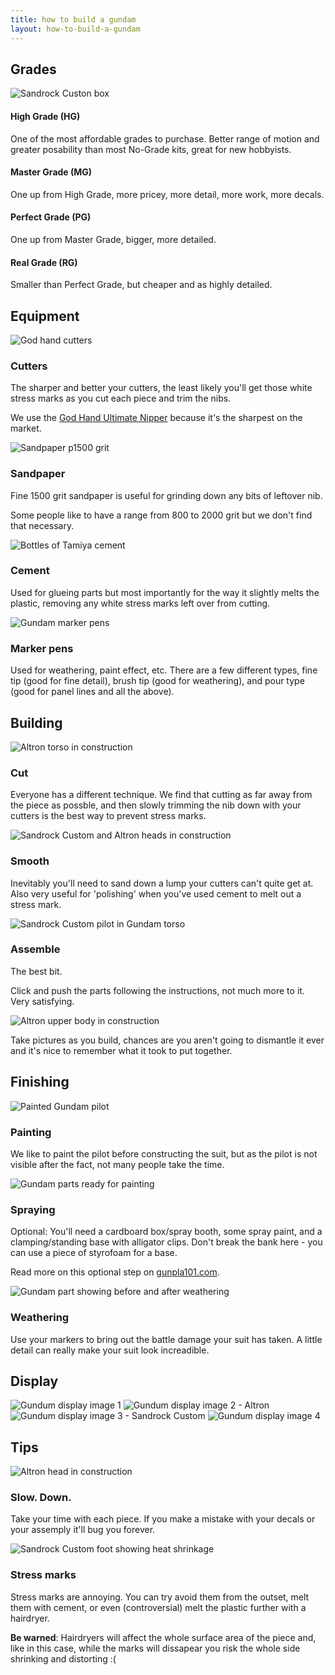 ```yaml
---
title: how to build a gundam
layout: how-to-build-a-gundam
---
```


<!-- Grades section -->
 
<section>
    <article>
        <div class="grades">
        <h2 id="Grades">Grades</h2>
            <div class="container">
                <img src="/how-to-build-a-gundam/resources/images/Sandrock_Custom_box.jpg" alt="Sandrock Custon box" loading="lazy">
                <div class="caption-container">
                    <div class="caption">
                        <h4>High Grade (HG)</h4>
                        <p>One of the most affordable grades to purchase. Better range of motion and greater posability than most No-Grade kits, great for new hobbyists.</p>
                    </div>
                    <div class="caption">
                        <h4>Master Grade (MG)</h4>
                        <p>One up from High Grade, more pricey, more detail, more work, more decals.</p>
                    </div>
                    <div class="caption">
                        <h4>Perfect Grade (PG)</h4>
                        <p>One up from Master Grade, bigger, more detailed.</p>
                    </div>
                    <div class="caption">
                        <h4>Real Grade (RG)</h4>
                        <p>Smaller than Perfect Grade, but cheaper and as highly detailed.</p>
                    </div>
                </div>
            </div>
        </div>
    </article>
</section>


<!-- Equipment section -->

<section>
    <article>
        <div class="equipment">
            <h2 id="Equipment">Equipment</h2>
            <div class="container">
                <img src="/how-to-build-a-gundam/resources/images/god-hand.jpg" alt="God hand cutters" loading="lazy">
                <div class="caption">
                    <h3>Cutters</h3>
                    <p>The sharper and better your cutters, the least likely you'll get those white stress marks as you cut each piece and trim the nibs.</p>
                    <p>We use the <a href="https://www.gunpla101.com/review-god-hand-ultimate-nipper/" target="_blank" rel="noopener" rel="noreferrer">God Hand Ultimate Nipper</a> because it's the sharpest on the market.</p>
                </div>
            </div>
            <div class="container">
                <img src="/how-to-build-a-gundam/resources/images/sandpaper-p1500.jpg" alt="Sandpaper p1500 grit" loading="lazy">
                <div class="caption">
                    <h3>Sandpaper</h3>
                    <p>Fine 1500 grit sandpaper is useful for grinding down any bits of leftover nib.</p>
                    <p>Some people like to have a range from 800 to 2000 grit but we don't find that necessary.</p>
                </div>
            </div>
            <div class="container">
                <img src="/how-to-build-a-gundam/resources/images/tamiya-cement-cropped.jpg" alt="Bottles of Tamiya cement" loading="lazy">
                <div class="caption">
                    <h3>Cement</h3>
                    <p>Used for glueing parts but most importantly for the way it slightly melts the plastic, removing any white stress marks left over from cutting.</p>
                </div>
            </div>
            <div class="container">
                <img src="/how-to-build-a-gundam/resources/images/gundam-markers.jpg" alt="Gundam marker pens" loading="lazy">
                <div class="caption">
                    <h3>Marker pens</h3>
                    <p>Used for weathering, paint effect, etc. There are a few different types, fine tip (good for fine detail), brush tip (good for weathering), and pour type (good for panel lines and all the above).</p>
                </div>
            </div>
        </div>
    </article>
</section>


<!-- Build section -->

<section>
    <article>
        <div class="build">
            <h2 id="Building">Building</h2>
            <div class="container">
                <img src="/how-to-build-a-gundam/resources/images/Altron_01.jpg" alt="Altron torso in construction" loading="lazy">
                <div class="caption">
                    <h3>Cut</h3>
                    <p>Everyone has a different technique. We find that cutting as far away from the piece as possble, and then slowly trimming the nib down with your cutters is the best way to prevent stress marks.</p>
                </div>     
            </div>
            <div class="container">
                <img src="/how-to-build-a-gundam/resources/images/Sandrock-custom_Altron_heads.jpg" alt="Sandrock Custom and Altron heads in construction" loading="lazy">
                <div class="caption">
                    <h3>Smooth</h3>
                    <p>Inevitably you'll need to sand down a lump your cutters can't quite get at. Also very useful for 'polishing' when you've used cement to melt out a stress mark.</p>
                </div>
            </div>
            <div class="container">
                <img src="/how-to-build-a-gundam/resources/images/Sandrock-custom_pilot.gif" alt="Sandrock Custom pilot in Gundam torso" loading="lazy">
                <div class="caption">
                    <h3>Assemble</h3>
                    <p>The best bit.</p>
                    <p>Click and push the parts following the instructions, not much more to it. Very satisfying.</p>
                </div>
            </div>
            <div class="container">
                <img src="/how-to-build-a-gundam/resources/images/Altron_03.jpg" alt="Altron upper body in construction" loading="lazy">
                <div class="caption">
                    <p>Take pictures as you build, chances are you aren't going to dismantle it ever and it's nice to remember what it took to put together.</p>
                </div>
            </div>
        </div>
    </article>
</section> 


<!-- Finishing section -->

<section>
    <article>
        <div class="finish">
            <h2 id="Finishing">Finishing</h2>
            <div class="container">
                <img src="/how-to-build-a-gundam/resources/images/painting1.jpg" alt="Painted Gundam pilot" loading="lazy">
                <div class="caption">
                    <h3>Painting</h3>
                    <p>We like to paint the pilot before constructing the suit, but as the pilot is not visible after the fact, not many people take the time.</p>
                </div>
            </div>
            <div class="container">
                <img src="/how-to-build-a-gundam/resources/images/painting4.jpg" alt="Gundam parts ready for painting" loading="lazy">
                <div class="caption">
                    <h3>Spraying</h3>
                    <p>Optional: You'll need a cardboard box/spray booth, some spray paint, and a clamping/standing base with alligator clips. Don't break the bank here - you can use a piece of styrofoam for a base.</p>
                    <p>Read more on this optional step on <a href="https://www.gunpla101.com/tips-for-spray-painting-gunpla/">gunpla101.com</a>.</p>
                </div>
            </div>
            <div class="container">
                <img src="/how-to-build-a-gundam/resources/images/weathering.gif" alt="Gundam part showing before and after weathering" loading="lazy">
                <div class="caption">
                    <h3>Weathering</h3>
                    <p>Use your markers to bring out the battle damage your suit has taken. A little detail can really make your suit look increadible.</p>
                </div>
            </div>
        </div>
    </article>
</section>


<!-- Display section -->

<section>
    <article>
        <div class="display">
            <h2 id="Display">Display</h2>
            <div class="container">
                    <img src="/how-to-build-a-gundam/resources/images/painting2.jpg" alt="Gundum display image 1" loading="lazy">
                    <img src="/how-to-build-a-gundam/resources/images/Altron_04.jpg" alt="Gundum display image 2 - Altron" loading="lazy">
                </div>
                <div class="container">
                    <img src="/how-to-build-a-gundam/resources/images/Sandrock-custom_00.jpg" alt="Gundum display image 3 - Sandrock Custom" loading="lazy">
                    <img src="/how-to-build-a-gundam/resources/images/painting3.jpg" alt="Gundum display image 4" loading="lazy">
            </div>
        </div>
    </article>
</section>

<section>
    <article>
        <div class="tips">
            <h2 id="Tips">Tips</h2>
            <div class="container">
                <img src="/how-to-build-a-gundam/resources/images/Altron_02.jpg" alt="Altron head in construction" loading="lazy">
                <div class="caption">
                    <h3>Slow. Down.</h3>
                    <p>Take your time with each piece. If you make a mistake with your decals or your assemply it'll bug you forever.</p>
                </div>
            </div>
            <div class="container">
                <img src="/how-to-build-a-gundam/resources/images/Sandrock-custom_03.jpg" alt="Sandrock Custom foot showing heat shrinkage" loading="lazy">
                <div class="caption">
                    <h3>Stress marks</h3>
                    <p>Stress marks are annoying. You can try avoid them from the outset, melt them with cement, or even (controversial) melt the plastic further with a hairdryer.</p>
                    <p><strong>Be warned</strong>: Hairdryers will affect the whole surface area of the piece and, like in this case, while the marks will dissapear you risk the whole side shrinking and distorting :(</p>
                </div>
            </div>
        </div>
    </article>
</section>